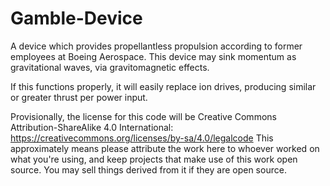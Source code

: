 # Gamble-Device

A device which provides propellantless propulsion according to former employees at Boeing Aerospace.
This device may sink momentum as gravitational waves, via gravitomagnetic effects.

If this functions properly, it will easily replace ion drives, producing similar or greater thrust per power input.

Provisionally, the license for this code will be Creative Commons Attribution-ShareAlike 4.0 International:
https://creativecommons.org/licenses/by-sa/4.0/legalcode
This approximately means please attribute the work here to whoever worked on what you're using, and keep projects that make use of this work open source. You may sell things derived from it if they are open source.
